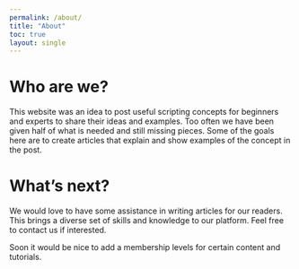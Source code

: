 ```yaml
---
permalink: /about/
title: "About"
toc: true
layout: single
---
```


# Who are we?

This website was an idea to post useful scripting concepts for beginners and experts to share their ideas and examples. Too often we have been given half of what is needed and still missing pieces. Some of the goals here are to create articles that explain and show examples of the concept in the post.

# What’s next?

We would love to have some assistance in writing articles for our readers. This brings a diverse set of skills and knowledge to our platform. Feel free to contact us if interested.

Soon it would be nice to add a membership levels for certain content and tutorials.
